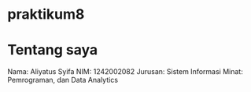 # praktikum8
# Tentang saya
Nama: Aliyatus Syifa
NIM: 1242002082
Jurusan: Sistem Informasi
Minat: Pemrograman, dan Data Analytics
